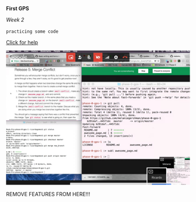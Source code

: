**First GPS**

*Week 2*

`practicing some code`

[Click for help](www.google.com)

![Working on the assignment](./gpssesh.jpg)

REMOVE FEATURES FROM HERE!!!